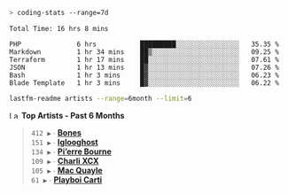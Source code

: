 ```zsh
> coding-stats --range=7d
```

<!--START_SECTION:waka-->

```text
Total Time: 16 hrs 8 mins

PHP              6 hrs           █████████░░░░░░░░░░░░░░░░   35.35 %
Markdown         1 hr 34 mins    ██▒░░░░░░░░░░░░░░░░░░░░░░   09.25 %
Terraform        1 hr 17 mins    ██░░░░░░░░░░░░░░░░░░░░░░░   07.61 %
JSON             1 hr 13 mins    █▓░░░░░░░░░░░░░░░░░░░░░░░   07.26 %
Bash             1 hr 3 mins     █▓░░░░░░░░░░░░░░░░░░░░░░░   06.23 %
Blade Template   1 hr 3 mins     █▓░░░░░░░░░░░░░░░░░░░░░░░   06.22 %
```

<!--END_SECTION:waka-->

```zsh
lastfm-readme artists --range=6month --limit=6
```

<!--START_LASTFM_ARTISTS:{"period": "6month", "rows": 6}-->
<a href="https://last.fm" target="_blank"><img src="https://user-images.githubusercontent.com/17434202/215290617-e793598d-d7c9-428f-9975-156db1ba89cc.svg" alt="Last.fm Logo" width="18" height="13"/></a> **Top Artists - Past 6 Months**

> `412 ▶️` ∙ **[Bones](https://www.last.fm/music/Bones)**<br/>
> `151 ▶️` ∙ **[Iglooghost](https://www.last.fm/music/Iglooghost)**<br/>
> `134 ▶️` ∙ **[Pi’erre Bourne](https://www.last.fm/music/Pi%E2%80%99erre+Bourne)**<br/>
> `109 ▶️` ∙ **[Charli XCX](https://www.last.fm/music/Charli+XCX)**<br/>
> `105 ▶️` ∙ **[Mac Quayle](https://www.last.fm/music/Mac+Quayle)**<br/>
> `61 ▶️` ∙ **[Playboi Carti](https://www.last.fm/music/Playboi+Carti)**<br/>
<!--END_LASTFM_ARTISTS-->
